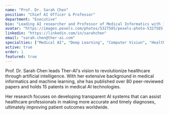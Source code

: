 ```yaml
---
name: "Prof. Dr. Sarah Chen"
position: "Chief AI Officer & Professor"
department: "Executive"
bio: "Leading AI researcher and Professor of Medical Informatics with 15+ years experience in medical imaging and deep learning. Former Head of AI Research at Stanford Medical Center."
avatar: "https://images.pexels.com/photos/5327585/pexels-photo-5327585.jpeg"
linkedin: "https://linkedin.com/in/sarahchen"
email: "sarah.chen@ther-ai.com"
specialties: ["Medical AI", "Deep Learning", "Computer Vision", "Healthcare Innovation"]
active: true
order: 1
featured: true
---
```


Prof. Dr. Sarah Chen leads Ther-AI's vision to revolutionize healthcare through artificial intelligence. With her extensive background in medical informatics and machine learning, she has published over 80 peer-reviewed papers and holds 15 patents in medical AI technologies.

Her research focuses on developing transparent AI systems that can assist healthcare professionals in making more accurate and timely diagnoses, ultimately improving patient outcomes worldwide.